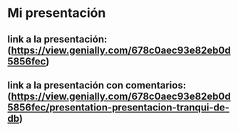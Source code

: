 Mi presentación 
===================

link a la presentación: (https://view.genially.com/678c0aec93e82eb0d5856fec)
------------

link a la presentación con comentarios: (https://view.genially.com/678c0aec93e82eb0d5856fec/presentation-presentacion-tranqui-de-db)
------------
